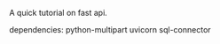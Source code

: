 A quick tutorial on fast api.

dependencies: python-multipart
              uvicorn
              sql-connector